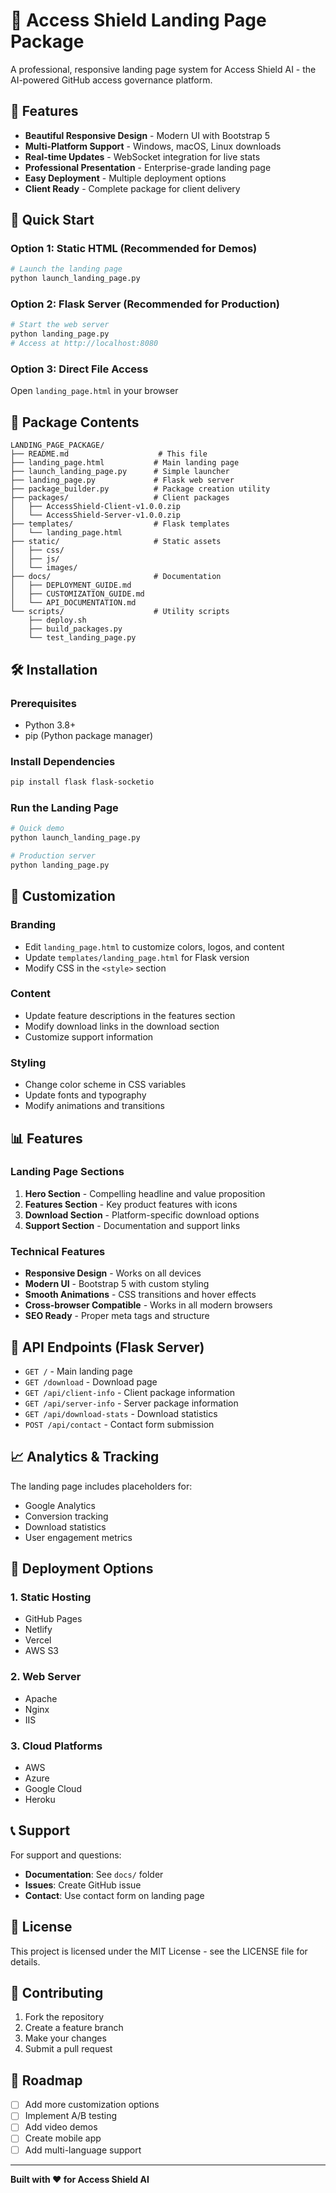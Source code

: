 # 🎨 Access Shield Landing Page Package

A professional, responsive landing page system for Access Shield AI - the AI-powered GitHub access governance platform.

## 🌟 Features

- **Beautiful Responsive Design** - Modern UI with Bootstrap 5
- **Multi-Platform Support** - Windows, macOS, Linux downloads
- **Real-time Updates** - WebSocket integration for live stats
- **Professional Presentation** - Enterprise-grade landing page
- **Easy Deployment** - Multiple deployment options
- **Client Ready** - Complete package for client delivery

## 🚀 Quick Start

### Option 1: Static HTML (Recommended for Demos)
```bash
# Launch the landing page
python launch_landing_page.py
```

### Option 2: Flask Server (Recommended for Production)
```bash
# Start the web server
python landing_page.py
# Access at http://localhost:8080
```

### Option 3: Direct File Access
Open `landing_page.html` in your browser

## 📁 Package Contents

```
LANDING_PAGE_PACKAGE/
├── README.md                    # This file
├── landing_page.html           # Main landing page
├── launch_landing_page.py      # Simple launcher
├── landing_page.py             # Flask web server
├── package_builder.py          # Package creation utility
├── packages/                   # Client packages
│   ├── AccessShield-Client-v1.0.0.zip
│   └── AccessShield-Server-v1.0.0.zip
├── templates/                  # Flask templates
│   └── landing_page.html
├── static/                     # Static assets
│   ├── css/
│   ├── js/
│   └── images/
├── docs/                       # Documentation
│   ├── DEPLOYMENT_GUIDE.md
│   ├── CUSTOMIZATION_GUIDE.md
│   └── API_DOCUMENTATION.md
└── scripts/                    # Utility scripts
    ├── deploy.sh
    ├── build_packages.py
    └── test_landing_page.py
```

## 🛠️ Installation

### Prerequisites
- Python 3.8+
- pip (Python package manager)

### Install Dependencies
```bash
pip install flask flask-socketio
```

### Run the Landing Page
```bash
# Quick demo
python launch_landing_page.py

# Production server
python landing_page.py
```

## 🎨 Customization

### Branding
- Edit `landing_page.html` to customize colors, logos, and content
- Update `templates/landing_page.html` for Flask version
- Modify CSS in the `<style>` section

### Content
- Update feature descriptions in the features section
- Modify download links in the download section
- Customize support information

### Styling
- Change color scheme in CSS variables
- Update fonts and typography
- Modify animations and transitions

## 📊 Features

### Landing Page Sections
1. **Hero Section** - Compelling headline and value proposition
2. **Features Section** - Key product features with icons
3. **Download Section** - Platform-specific download options
4. **Support Section** - Documentation and support links

### Technical Features
- **Responsive Design** - Works on all devices
- **Modern UI** - Bootstrap 5 with custom styling
- **Smooth Animations** - CSS transitions and hover effects
- **Cross-browser Compatible** - Works in all modern browsers
- **SEO Ready** - Proper meta tags and structure

## 🔧 API Endpoints (Flask Server)

- `GET /` - Main landing page
- `GET /download` - Download page
- `GET /api/client-info` - Client package information
- `GET /api/server-info` - Server package information
- `GET /api/download-stats` - Download statistics
- `POST /api/contact` - Contact form submission

## 📈 Analytics & Tracking

The landing page includes placeholders for:
- Google Analytics
- Conversion tracking
- Download statistics
- User engagement metrics

## 🚀 Deployment Options

### 1. Static Hosting
- GitHub Pages
- Netlify
- Vercel
- AWS S3

### 2. Web Server
- Apache
- Nginx
- IIS

### 3. Cloud Platforms
- AWS
- Azure
- Google Cloud
- Heroku

## 📞 Support

For support and questions:
- **Documentation**: See `docs/` folder
- **Issues**: Create GitHub issue
- **Contact**: Use contact form on landing page

## 📄 License

This project is licensed under the MIT License - see the LICENSE file for details.

## 🤝 Contributing

1. Fork the repository
2. Create a feature branch
3. Make your changes
4. Submit a pull request

## 🎯 Roadmap

- [ ] Add more customization options
- [ ] Implement A/B testing
- [ ] Add video demos
- [ ] Create mobile app
- [ ] Add multi-language support

---

**Built with ❤️ for Access Shield AI**
